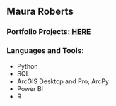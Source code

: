 ## Maura Roberts

### Portfolio Projects: [HERE](https://github.com/mroberts567/PortfolioProjects)

### Languages and Tools:
- Python
- SQL
- ArcGIS Desktop and Pro; ArcPy
- Power BI
- R
